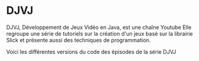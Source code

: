 DJVJ
====

DJVJ, Développement de Jeux Vidéo en Java, est une chaîne Youtube
Elle regroupe une série de tutoriels sur la création d'un jeux basé sur la librairie Slick
et présente aussi des techniques de programmation.

Voici les différentes versions du code des épisodes de la série DJVJ

